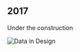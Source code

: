 ## 2017

Under the construction

![Data in Design](https://namjulee.github.io/njs-lab-public/project/2017-thesis-voxel-harvard-gsd/2017-thesis-voxel-harvard-gsd.jpg)